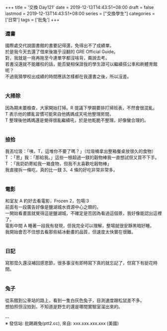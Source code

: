 +++
title = '交換 Day121'
date = 2019-12-13T14:43:51+08:00
draft = false
lastmod = 2019-12-13T14:43:51+08:00
series = ["交換學生"]
categories = ['日常']
tags = ['批兔']
+++
### 還書 
國際處交代說圖書館的書要記得還，免得出不了成績單。<br>
於是我今天去還了借來後幾乎沒翻的 GRE Official Guide。<br>
對，我就是一拖再拖至今連單字都沒啥背，甭說去考。<br>
若書沒還就不能離校的話，能否變相保證我的學生證可以繼續搭公車和刷體育館呢？<br>
不過我猜學校出成績的時間應該怎樣都在我還書之後，所以沒差。<br>
<br>
### 大掃除 
因為期末要檢查，大家開始打掃。R 提議下學期要排打掃班表，不然會很混亂。<br>
T 表示他的髒亂習慣可能來自他媽媽成天吼他整理房間，<br>
T 整理後他媽媽還是覺得很亂繼續吼，於是他乾脆不整理。好像蠻合理的。<br>
<br>
### 撿拾 
我丟垃圾：「咦，T，這堆你不要了嗎？」（垃圾桶拿出整箱餐桌放很久的食物）<br>
T ：「恩」我：「那給我。」這些一根超過一鎂的穀物棒我一直想試但又買不下手。<br>
T ：「我奶奶寄給我一箱食物，但我不太喜歡吃穀物棒」<br>
我直接拆一條吃，真的比一鎂 3、4 條的好吃非常非常多。<br>
<br>
### 電影 
和室友 A 約好去看電影，Frozen 2，包場:3<br>
前面有一段廣告好像是鹽湖城水資源中心之類的。<br>
一開始看畫面就覺得這是鹽湖城，不確定是否因為看過這個景，我好像能認出這裡了。<br>
電影中間 A 睡著一段我有發現，但我完全可以理解，整場就很安靜黑暗好睡。<br>
我開始會忍不住想去看那些結冰動畫的品質，但速度太快實在很難。<br>
<br>
### 日記 
寫那麼久還沒補回感恩節，很多事沒有即時寫下真的就忘記了，但寫下有挺花時間。<br>
<br>
### 兔子 
從系館到公車站的路上，看到一隻白灰色兔子，目測速度跟松鼠差不多。<br>
想拍照但沒拍到，不知道是野生的還是哪間實驗室溜出來的。<br>
<br>
--<br>
※ 發信站: 批踢踢兔(ptt2.cc), 來自: xxx.xxx.xxx.xxx (美國)<br>
